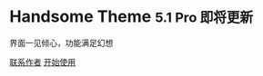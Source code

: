 # Handsome Theme <small>5.1 Pro 即将更新</small>

界面一见倾心，功能满足幻想


[联系作者](https://www.ihewro.com/)
[开始使用](/start)

